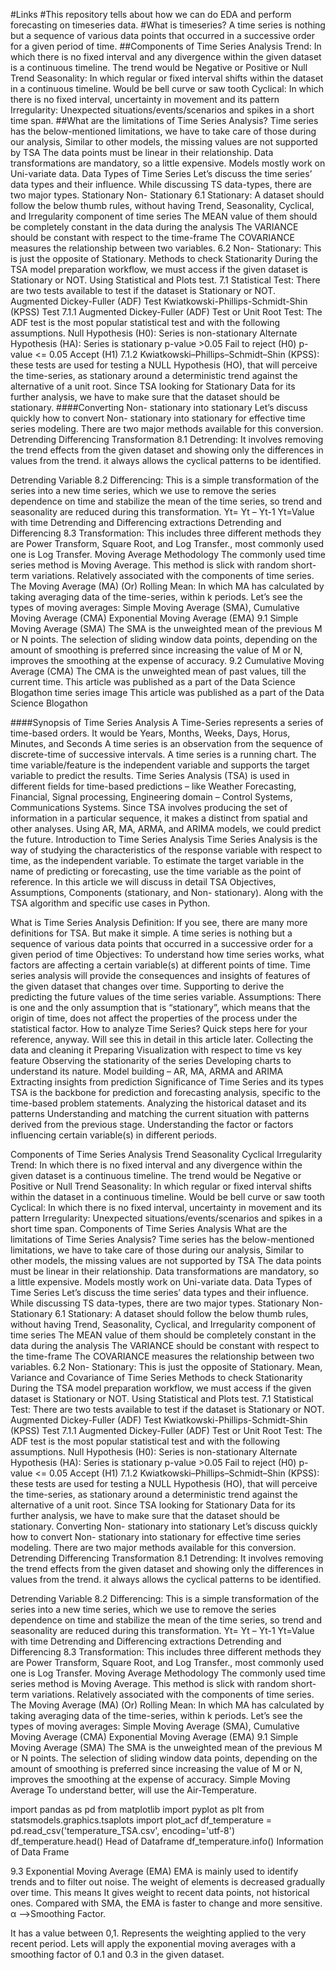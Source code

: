 #Links
#This repository tells about how we can do EDA and perform forecasting on timeseries data.
#What is timeseries?
A time series is nothing but a sequence of various data points that occurred in a successive order for a given period of time.
##Components of Time Series Analysis
Trend: In which there is no fixed interval and any divergence within the given dataset is a continuous timeline. The trend would be Negative or Positive or Null Trend
Seasonality: In which regular or fixed interval shifts within the dataset in a continuous timeline. Would be bell curve or saw tooth
Cyclical: In which there is no fixed interval, uncertainty in movement and its pattern
Irregularity: Unexpected situations/events/scenarios and spikes in a short time span.
##What are the limitations of Time Series Analysis?
Time series has the below-mentioned limitations, we have to take care of those during our analysis,
Similar to other models, the missing values are not supported by TSA
The data points must be linear in their relationship.
Data transformations are mandatory, so a little expensive.
Models mostly work on Uni-variate data.
Data Types of Time Series
Let’s discuss the time series’ data types and their influence. While discussing TS data-types, there are two major types.
Stationary
Non- Stationary
6.1 Stationary: A dataset should follow the below thumb rules, without having Trend, Seasonality, Cyclical, and Irregularity component of time series
The MEAN value of them should be completely constant in the data during the analysis
The VARIANCE should be constant with respect to the time-frame
The COVARIANCE measures the relationship between two variables.
6.2 Non- Stationary: This is just the opposite of Stationary.
Methods to check Stationarity 
During the TSA model preparation workflow, we must access if the given dataset is Stationary or NOT. Using Statistical and Plots test.
7.1 Statistical Test: There are two tests available to test if the dataset is Stationary or NOT.
Augmented Dickey-Fuller (ADF) Test
Kwiatkowski-Phillips-Schmidt-Shin (KPSS) Test
7.1.1 Augmented Dickey-Fuller (ADF) Test or Unit Root Test: The ADF test is the most popular statistical test and with the following assumptions.
Null Hypothesis (H0): Series is non-stationary
Alternate Hypothesis (HA): Series is stationary
p-value >0.05 Fail to reject (H0)
p-value <= 0.05 Accept (H1)
7.1.2 Kwiatkowski–Phillips–Schmidt–Shin (KPSS): these tests are used for testing a NULL Hypothesis (HO), that will perceive the time-series, as stationary around a deterministic trend against the alternative of a unit root. Since TSA looking for Stationary Data for its further analysis, we have to make sure that the dataset should be stationary.
####Converting Non- stationary into stationary
Let’s discuss quickly how to convert Non- stationary into stationary for effective time series modeling. There are two major methods available for this conversion.
Detrending
Differencing
Transformation
8.1 Detrending: It involves removing the trend effects from the given dataset and showing only the differences in values from the trend. it always allows the cyclical patterns to be identified.

Detrending Variable
8.2 Differencing: This is a simple transformation of the series into a new time series, which we use to remove the series dependence on time and stabilize the mean of the time series, so trend and seasonality are reduced during this transformation.
Yt= Yt – Yt-1
Yt=Value with time
Detrending and Differencing extractions
Detrending and Differencing
8.3 Transformation: This includes three different methods they are Power Transform, Square Root, and Log Transfer., most commonly used one is Log Transfer.
Moving Average Methodology
The commonly used time series method is Moving Average. This method is slick with random short-term variations. Relatively associated with the components of time series.
The Moving Average (MA) (Or) Rolling Mean: In which MA has calculated by taking averaging data of the time-series, within k periods.
Let’s see the types of moving averages:
Simple Moving Average (SMA),
Cumulative Moving Average (CMA)
Exponential Moving Average (EMA)
9.1 Simple Moving Average (SMA)
The SMA is the unweighted mean of the previous M or N points. The selection of sliding window data points, depending on the amount of smoothing is preferred since increasing the value of M or N, improves the smoothing at the expense of accuracy.
9.2 Cumulative Moving Average (CMA)
The CMA is the unweighted mean of past values, till the current time.
This article was published as a part of the Data Science Blogathon
time series image
This article was published as a part of the Data Science Blogathon
 

####Synopsis of Time Series Analysis
A Time-Series represents a series of time-based orders. It would be Years, Months, Weeks, Days, Horus, Minutes, and Seconds
A time series is an observation from the sequence of discrete-time of successive intervals.
A time series is a running chart.
The time variable/feature is the independent variable and supports the target variable to predict the results.
Time Series Analysis (TSA) is used in different fields for time-based predictions – like Weather Forecasting, Financial, Signal processing, Engineering domain – Control Systems, Communications Systems.
Since TSA involves producing the set of information in a particular sequence, it makes a distinct from spatial and other analyses.
Using AR, MA, ARMA, and ARIMA models, we could predict the future.
Introduction to Time Series Analysis
Time Series Analysis is the way of studying the characteristics of the response variable with respect to time, as the independent variable. To estimate the target variable in the name of predicting or forecasting, use the time variable as the point of reference. In this article we will discuss in detail TSA Objectives, Assumptions, Components (stationary, and Non- stationary). Along with the TSA algorithm and specific use cases in Python.

What is Time Series Analysis
Definition: If you see, there are many more definitions for TSA. But make it simple.
A time series is nothing but a sequence of various data points that occurred in a successive order for a given period of time
Objectives:
To understand how time series works, what factors are affecting a certain variable(s) at different points of time.
Time series analysis will provide the consequences and insights of features of the given dataset that changes over time.
Supporting to derive the predicting the future values of the time series variable.
Assumptions: There is one and the only assumption that is “stationary”, which means that the origin of time, does not affect the properties of the process under the statistical factor.
How to analyze Time Series?
Quick steps here for your reference, anyway. Will see this in detail in this article later.
Collecting the data and cleaning it
Preparing Visualization with respect to time vs key feature
Observing the stationarity of the series
Developing charts to understand its nature.
Model building – AR, MA, ARMA and ARIMA
Extracting insights from prediction
Significance of Time Series and its types
TSA is the backbone for prediction and forecasting analysis, specific to the time-based problem statements.
Analyzing the historical dataset and its patterns
Understanding and matching the current situation with patterns derived from the previous stage.
Understanding the factor or factors influencing certain variable(s) in different periods.

Components of Time Series Analysis
Trend
Seasonality
Cyclical
Irregularity
Trend: In which there is no fixed interval and any divergence within the given dataset is a continuous timeline. The trend would be Negative or Positive or Null Trend
Seasonality: In which regular or fixed interval shifts within the dataset in a continuous timeline. Would be bell curve or saw tooth
Cyclical: In which there is no fixed interval, uncertainty in movement and its pattern
Irregularity: Unexpected situations/events/scenarios and spikes in a short time span.
Components of Time Series Analysis
What are the limitations of Time Series Analysis?
Time series has the below-mentioned limitations, we have to take care of those during our analysis,
Similar to other models, the missing values are not supported by TSA
The data points must be linear in their relationship.
Data transformations are mandatory, so a little expensive.
Models mostly work on Uni-variate data.
Data Types of Time Series
Let’s discuss the time series’ data types and their influence. While discussing TS data-types, there are two major types.
Stationary
Non- Stationary
6.1 Stationary: A dataset should follow the below thumb rules, without having Trend, Seasonality, Cyclical, and Irregularity component of time series
The MEAN value of them should be completely constant in the data during the analysis
The VARIANCE should be constant with respect to the time-frame
The COVARIANCE measures the relationship between two variables.
6.2 Non- Stationary: This is just the opposite of Stationary.
Mean, Variance and Covariance of Time Series
Methods to check Stationarity 
During the TSA model preparation workflow, we must access if the given dataset is Stationary or NOT. Using Statistical and Plots test.
7.1 Statistical Test: There are two tests available to test if the dataset is Stationary or NOT.
Augmented Dickey-Fuller (ADF) Test
Kwiatkowski-Phillips-Schmidt-Shin (KPSS) Test
7.1.1 Augmented Dickey-Fuller (ADF) Test or Unit Root Test: The ADF test is the most popular statistical test and with the following assumptions.
Null Hypothesis (H0): Series is non-stationary
Alternate Hypothesis (HA): Series is stationary
p-value >0.05 Fail to reject (H0)
p-value <= 0.05 Accept (H1)
7.1.2 Kwiatkowski–Phillips–Schmidt–Shin (KPSS): these tests are used for testing a NULL Hypothesis (HO), that will perceive the time-series, as stationary around a deterministic trend against the alternative of a unit root. Since TSA looking for Stationary Data for its further analysis, we have to make sure that the dataset should be stationary.
Converting Non- stationary into stationary
Let’s discuss quickly how to convert Non- stationary into stationary for effective time series modeling. There are two major methods available for this conversion.
Detrending
Differencing
Transformation
8.1 Detrending: It involves removing the trend effects from the given dataset and showing only the differences in values from the trend. it always allows the cyclical patterns to be identified.

Detrending Variable
8.2 Differencing: This is a simple transformation of the series into a new time series, which we use to remove the series dependence on time and stabilize the mean of the time series, so trend and seasonality are reduced during this transformation.
Yt= Yt – Yt-1
Yt=Value with time
Detrending and Differencing extractions
Detrending and Differencing
8.3 Transformation: This includes three different methods they are Power Transform, Square Root, and Log Transfer., most commonly used one is Log Transfer.
Moving Average Methodology
The commonly used time series method is Moving Average. This method is slick with random short-term variations. Relatively associated with the components of time series.
The Moving Average (MA) (Or) Rolling Mean: In which MA has calculated by taking averaging data of the time-series, within k periods.
Let’s see the types of moving averages:
Simple Moving Average (SMA),
Cumulative Moving Average (CMA)
Exponential Moving Average (EMA)
9.1 Simple Moving Average (SMA)
The SMA is the unweighted mean of the previous M or N points. The selection of sliding window data points, depending on the amount of smoothing is preferred since increasing the value of M or N, improves the smoothing at the expense of accuracy.
Simple Moving Average
To understand better, will use the Air-Temperature.

import pandas as pd
from matplotlib import pyplot as plt
from statsmodels.graphics.tsaplots import plot_acf
df_temperature = pd.read_csv('temperature_TSA.csv', encoding='utf-8')
df_temperature.head()
Head of Dataframe
df_temperature.info()
Information of Data Frame

9.3 Exponential Moving Average (EMA)
EMA is mainly used to identify trends and to filter out noise. The weight of elements is decreased gradually over time. This means It gives weight to recent data points, not historical ones. Compared with SMA, the EMA is faster to change and more sensitive.
α –>Smoothing Factor.

It has a value between 0,1.
Represents the weighting applied to the very recent period.
Lets will apply the exponential moving averages with a smoothing factor of 0.1 and 0.3 in the given dataset.
 
